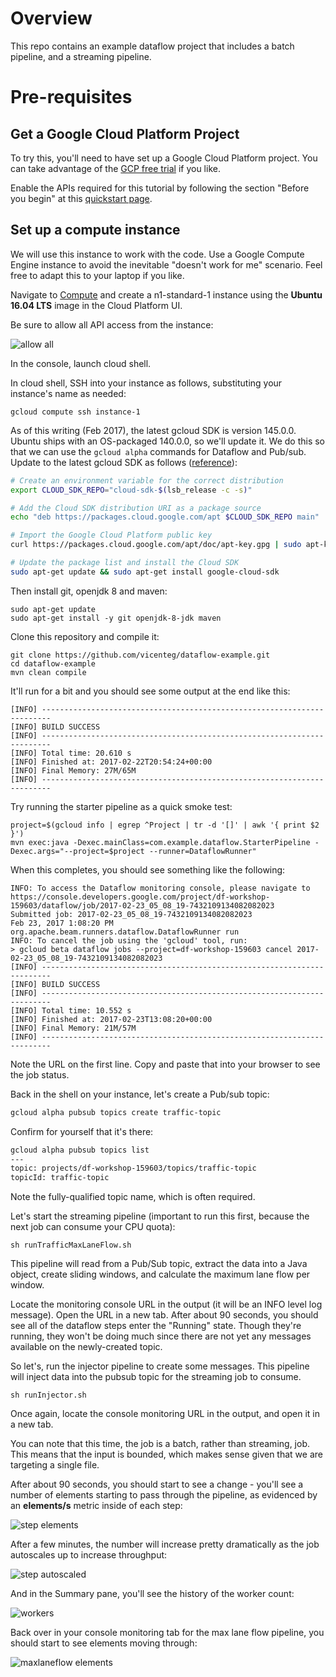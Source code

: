 # Overview

This repo contains an example dataflow project that includes a batch pipeline, and a streaming pipeline.

# Pre-requisites

## Get a Google Cloud Platform Project

To try this, you'll need to have set up a Google Cloud Platform project. You can take advantage of the [GCP free trial](https://console.cloud.google.com/freetrial) if you like.

Enable the APIs required for this tutorial by following the section "Before you begin" at this [quickstart page](https://cloud.google.com/dataflow/docs/quickstarts/quickstart-java-maven).

## Set up a compute instance

We will use this instance to work with the code. Use a Google Compute Engine instance to avoid the inevitable "doesn't work for me" scenario. Feel free to adapt this to your laptop if you like.

Navigate to [Compute](https://console.cloud.google.com/compute) and create a n1-standard-1 instance using the **Ubuntu 16.04 LTS** image in the Cloud Platform UI.

Be sure to allow all API access from the instance:

![allow all](images/allow_all_api_access.png)

In the console, launch cloud shell. 


In cloud shell, SSH into your instance as follows, substituting your instance's name as needed:

```
gcloud compute ssh instance-1
```

As of this writing (Feb 2017), the latest gcloud SDK is version 145.0.0. Ubuntu ships with an OS-packaged 140.0.0, so we'll update it. We do this so that we can use the `gcloud alpha` commands for Dataflow and Pub/sub.
Update to the latest gcloud SDK as follows ([reference](https://cloud.google.com/sdk/docs/quickstart-debian-ubuntu)):

```bash
# Create an environment variable for the correct distribution
export CLOUD_SDK_REPO="cloud-sdk-$(lsb_release -c -s)"

# Add the Cloud SDK distribution URI as a package source
echo "deb https://packages.cloud.google.com/apt $CLOUD_SDK_REPO main" | sudo tee -a /etc/apt/sources.list.d/google-cloud-sdk.list

# Import the Google Cloud Platform public key
curl https://packages.cloud.google.com/apt/doc/apt-key.gpg | sudo apt-key add -

# Update the package list and install the Cloud SDK
sudo apt-get update && sudo apt-get install google-cloud-sdk
```

Then install git, openjdk 8 and maven:

```
sudo apt-get update
sudo apt-get install -y git openjdk-8-jdk maven
```

Clone this repository and compile it:

```
git clone https://github.com/vicenteg/dataflow-example.git
cd dataflow-example
mvn clean compile
```

It'll run for a bit and you should see some output at the end like this:

```
[INFO] ------------------------------------------------------------------------
[INFO] BUILD SUCCESS
[INFO] ------------------------------------------------------------------------
[INFO] Total time: 20.610 s
[INFO] Finished at: 2017-02-22T20:54:24+00:00
[INFO] Final Memory: 27M/65M
[INFO] ------------------------------------------------------------------------
```

Try running the starter pipeline as a quick smoke test:

```
project=$(gcloud info | egrep ^Project | tr -d '[]' | awk '{ print $2 }')
mvn exec:java -Dexec.mainClass=com.example.dataflow.StarterPipeline -Dexec.args="--project=$project --runner=DataflowRunner"
```

When this completes, you should see something like the following:

```
INFO: To access the Dataflow monitoring console, please navigate to https://console.developers.google.com/project/df-workshop-159603/dataflow/job/2017-02-23_05_08_19-7432109134082082023
Submitted job: 2017-02-23_05_08_19-7432109134082082023
Feb 23, 2017 1:08:20 PM org.apache.beam.runners.dataflow.DataflowRunner run
INFO: To cancel the job using the 'gcloud' tool, run:
> gcloud beta dataflow jobs --project=df-workshop-159603 cancel 2017-02-23_05_08_19-7432109134082082023
[INFO] ------------------------------------------------------------------------
[INFO] BUILD SUCCESS
[INFO] ------------------------------------------------------------------------
[INFO] Total time: 10.552 s
[INFO] Finished at: 2017-02-23T13:08:20+00:00
[INFO] Final Memory: 21M/57M
[INFO] ------------------------------------------------------------------------
```

Note the URL on the first line. Copy and paste that into your browser to see the job status.



Back in the shell on your instance, let's create a Pub/sub topic:

```bash
gcloud alpha pubsub topics create traffic-topic
```

Confirm for yourself that it's there:

```bash
gcloud alpha pubsub topics list
---
topic: projects/df-workshop-159603/topics/traffic-topic
topicId: traffic-topic
```

Note the fully-qualified topic name, which is often required.

Let's start the streaming pipeline (important to run this first, because the next job can consume your CPU quota):

```
sh runTrafficMaxLaneFlow.sh
```

This pipeline will read from a Pub/Sub topic, extract the data into a Java object,
create sliding windows, and calculate the maximum lane flow per window.

Locate the monitoring console URL in the output (it will be an INFO level log message).
Open the URL in a new tab. After about 90 seconds, you should see all of the dataflow
steps enter the "Running" state. Though they're running, they won't be doing much since there
are not yet any messages available on the newly-created topic.

So let's, run the injector pipeline to create some messages. This pipeline will inject data
into the pubsub topic for the streaming job to consume.

```
sh runInjector.sh
```

Once again, locate the console monitoring URL in the output, and open it in a new tab. 

You can note that this time, the job is a batch, rather than streaming, job. This means that the input is bounded,
which makes sense given that we are targeting a single file.

After about 90 seconds, you should start to see a change - you'll see a number of elements starting to pass through
the pipeline, as evidenced by an **elements/s** metric inside of each step:

![step elements](images/step_elements.png)

After a few minutes, the number will increase pretty dramatically as the job autoscales up to increase throughput:

![step autoscaled](images/step_autoscaled.png)

And in the Summary pane, you'll see the history of the worker count:

![workers](images/workers.png)

Back over in your console monitoring tab for the max lane flow pipeline, you should start to see elements moving through:

![maxlaneflow elements](images/maxlaneflow_elements.png)

